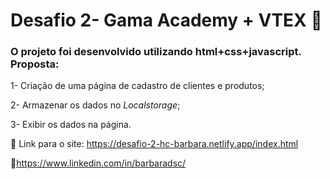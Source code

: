 # Desafio 2- Gama Academy + VTEX 💚



### O projeto foi desenvolvido utilizando html+css+javascript. Proposta:

1- Criação de uma página de cadastro de clientes e produtos;

2-  Armazenar os dados no *Localstorage*;

3- Exibir os dados na página. 



🔗 Link para o site: https://desafio-2-hc-barbara.netlify.app/index.html

🔗https://www.linkedin.com/in/barbaradsc/

